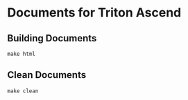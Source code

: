 # Documents for Triton Ascend

## Building Documents

```shell
make html
```

## Clean Documents

```shell
make clean
```

